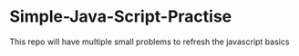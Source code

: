 # Simple-Java-Script-Practise
This repo will have multiple small problems to refresh the javascript basics 
